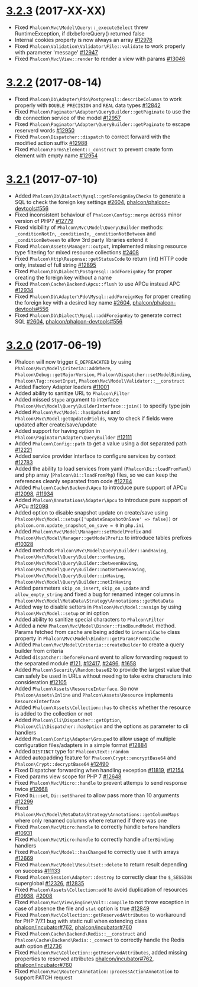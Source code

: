 # [3.2.3](https://github.com/phalcon/cphalcon/releases/tag/v3.2.3) (2017-XX-XX)
- Fixed `Phalcon\Mvc\Model\Query::_executeSelect` threw RuntimeException, if db:beforeQuery() returned false
- Internal cookies property is now always an array [#12978](https://github.com/phalcon/cphalcon/issues/12978)
- Fixed `Phalcon\Validation\Validator\File::validate` to work properly with parameter 'message' [#12947](https://github.com/phalcon/cphalcon/issues/12947)
- Fixed `Phalcon\Mvc\View::render` to render a view with params [#13046](https://github.com/phalcon/cphalcon/issues/13046)

# [3.2.2](https://github.com/phalcon/cphalcon/releases/tag/v3.2.2) (2017-08-14)
- Fixed `Phalcon\Db\Adapter\Pdo\Postgresql::describeColumns` to work properly with `DOUBLE PRECISION` and `REAL` data types [#12842](https://github.com/phalcon/cphalcon/issues/12842)
- Fixed `Phalcon\Paginator\Adapter\QueryBuilder::getPaginate` to use the db connection service of the model [#12957](https://github.com/phalcon/cphalcon/issues/12957)
- Fixed `Phalcon\Paginator\Adapter\QueryBuilder::getPaginate` to escape reserverd words [#12950](https://github.com/phalcon/cphalcon/issues/12950)
- Fixed `Phalcon\Dispatcher::dispatch` to correct forward with the modified action suffix [#12988](https://github.com/phalcon/cphalcon/pull/12988)
- Fixed `Phalcon\Forms\Element::_construct` to prevent create form element with empty name [#12954](https://github.com/phalcon/cphalcon/pull/12954)

# [3.2.1](https://github.com/phalcon/cphalcon/releases/tag/v3.2.1) (2017-07-10)
- Added `Phalcon\Db\Dialect\Mysql::getForeignKeyChecks` to generate a SQL to check the foreign key settings [#2604](https://github.com/phalcon/cphalcon/issues/2604), [phalcon/phalcon-devtools#556](https://github.com/phalcon/phalcon-devtools/issues/556)
- Fixed inconsistent behaviour of `Phalcon\Config::merge` across minor version of PHP7 [#12779](https://github.com/phalcon/cphalcon/issues/12779)
- Fixed visibility of `Phalcon\Mvc\Model\Query\Builder` methods: `_conditionNotIn`, `_conditionIn`, `_conditionNotBetween` and `_conditionBetween` to allow 3rd party libraries extend it
- Fixed `Phalcon\Assets\Manager::output`, implemented missing resource type filtering for mixed resource collections [#2408](https://github.com/phalcon/cphalcon/issues/2408)
- Fixed `Phalcon\Http\Response::getStatusCode` to return (int) HTTP code only, instead of full string [#12895](https://github.com/phalcon/cphalcon/issues/12895)
- Fixed `Phalcon\Db\Dialect\Postgresql::addForeignKey` for proper creating the foreign key without a name
- Fixed `Phalcon\Cache\Backend\Apcu::flush` to use APCu instead APC [#12934](https://github.com/phalcon/cphalcon/issues/12934)
- Fixed `Phalcon\Db\Adapter\Pdo\Mysql::addForeignKey` for proper creating the foreign key with a desired key name [#2604](https://github.com/phalcon/cphalcon/issues/2604), [phalcon/phalcon-devtools#556](https://github.com/phalcon/phalcon-devtools/issues/556)
- Fixed `Phalcon\Db\Dialect\Mysql::addForeignKey` to generate correct SQL [#2604](https://github.com/phalcon/cphalcon/issues/2604), [phalcon/phalcon-devtools#556](https://github.com/phalcon/phalcon-devtools/issues/556)

# [3.2.0](https://github.com/phalcon/cphalcon/releases/tag/v3.2.0) (2017-06-19)
- Phalcon will now trigger `E_DEPREACATED` by using `Phalcon\Mvc\Model\Criteria::addWhere`, `Phalcon\Debug::getMajorVersion`, `Phalcon\Dispatcher::setModelBinding`, `Phalcon\Tag::resetInput`, `Phalcon\Mvc\Model\Validator::__construct`
- Added Factory Adapter loaders [#11001](https://github.com/phalcon/cphalcon/issues/11001)
- Added ability to sanitize URL to `Phalcon\Filter`
- Added missed `$type` argument to interface `Phalcon\Mvc\Model\Query\BuilderInterface::join()` to specify type join
- Added `Phalcon\Mvc\Model::hasUpdated` and `Phalcon\Mvc\Model:getUpdatedFields`, way to check if fields were updated after create/save/update
- Added support for having option in `Phalcon\Paginator\Adapter\QueryBuilder` [#12111](https://github.com/phalcon/cphalcon/issues/12111)
- Added `Phalcon\Config::path` to get a value using a dot separated path [#12221](https://github.com/phalcon/cphalcon/issues/12221)
- Added service provider interface to configure services by context [#12783](https://github.com/phalcon/cphalcon/pull/12783)
- Added the ability to load services from yaml (`Phalcon\Di::loadFromYaml`) and php array (`Phalcon\Di::loadFromPhp`) files, so we can keep the references cleanly separated from code [#12784](https://github.com/phalcon/cphalcon/pull/12784)
- Added `Phalcon\Cache\Backend\Apcu` to introduce pure support of APCu [#12098](https://github.com/phalcon/cphalcon/issues/12098), [#11934](https://github.com/phalcon/cphalcon/issues/11934)
- Added `Phalcon\Annotations\Adapter\Apcu` to introduce pure support of APCu [#12098](https://github.com/phalcon/cphalcon/issues/12098)
- Added option to disable snapshot update on create/save using `Phalcon\Mvc\Model::setup(['updateSnapshotOnSave' => false])` or `phalcon.orm.update_snapshot_on_save = 0` in `php.ini`
- Added `Phalcon\Mvc\Model\Manager::setModelPrefix` and `Phalcon\Mvc\Model\Manager::getModelPrefix` to introduce tables prefixes [#10328](https://github.com/phalcon/cphalcon/issues/10328)
- Added methods `Phalcon\Mvc\Model\Query\Builder::andHaving`, `Phalcon\Mvc\Model\Query\Builder::orHaving`, `Phalcon\Mvc\Model\Query\Builder::betweenHaving`, `Phalcon\Mvc\Model\Query\Builder::notBetweenHaving`, `Phalcon\Mvc\Model\Query\Builder::inHaving`, `Phalcon\Mvc\Model\Query\Builder::notInHaving`
- Added parameters `skip_on_insert`, `skip_on_update` and `allow_empty_string` and fixed a bug for renamed integer columns in `Phalcon\Mvc\Model\MetaData\Strategy\Annotations::getMetaData`
- Added way to disable setters in `Phalcon\Mvc\Model::assign` by using `Phalcon\Mvc\Model::setup` or ini option
- Added ability to sanitize special characters to `Phalcon\Filter`
- Added a new `Phalcon\Mvc\Model\Binder::findBoundModel` method. Params fetched from cache are being added to `internalCache`  class property in `Phalcon\Mvc\Model\Binder::getParamsFromCache`
- Added `Phalcon\Mvc\Model\Criteria::createBuilder` to create a query builder from criteria
- Added `dispatcher::beforeForward` event to allow forwarding request to the separated module [#121](https://github.com/phalcon/cphalcon/issues/121), [#12417](https://github.com/phalcon/cphalcon/issues/12417), [#2496](https://github.com/phalcon/cphalcon/issues/2496), [#1658](https://github.com/phalcon/cphalcon/issues/1658)
- Added `Phalcon\Security\Random:base62` to provide the largest value that can safely be used in URLs without needing to take extra characters into consideration [#12105](https://github.com/phalcon/cphalcon/issues/12105)
- Added `Phalcon\Assets\ResourceInterface`. So now `Phalcon\Assets\Inline` and `Phalcon\Assets\Resource` implements `ResourceInterface`
- Added `Phalcon\Assets\Collection::has` to checks whether the resource is added to the collection or not
- Added `Phalcon\Cli\Dispatcher::getOption`, `Phalcon\Cli\Dispatcher::hasOption` and the options as parameter to cli handlers
- Added `Phalcon\Config\Adapter\Grouped` to allow usage of multiple configuration files/adapters in a simple format [#12884](https://github.com/phalcon/cphalcon/pull/12884)
- Added `DISTINCT` type for `Phalcon\Text::random`
- Added autopadding feature for `Phalcon\Crypt::encryptBase64` and `Phalcon\Crypt::decryptBase64` [#12490](https://github.com/phalcon/cphalcon/issues/12490)
- Fixed Dispatcher forwarding when handling exception [#11819](https://github.com/phalcon/cphalcon/issues/11819), [#12154](https://github.com/phalcon/cphalcon/issues/12154)
- Fixed params view scope for PHP 7 [#12648](https://github.com/phalcon/cphalcon/issues/12648)
- Fixed `Phalcon\Mvc\Micro::handle` to prevent attemps to send response twice [#12668](https://github.com/phalcon/cphalcon/pull/12668)
- Fixed `Di::set`, `Di::setShared` to allow pass more than 10 arguments [#12299](https://github.com/phalcon/cphalcon/issues/12299)
- Fixed `Phalcon\Mvc\Model\MetaData\Strategy\Annotations::getColumnMaps` where only renamed columns where returned if there was one
- Fixed `Phalcon\Mvc\Micro:handle` to correctly handle `before` handlers [#10931](https://github.com/phalcon/cphalcon/pull/10931)
- Fixed `Phalcon\Mvc\Micro:handle` to correctly handle `afterBinding` handlers
- Fixed `Phalcon\Mvc\Model::hasChanged` to correctly use it with arrays [#12669](https://github.com/phalcon/cphalcon/issues/12669)
- Fixed `Phalcon\Mvc\Model\Resultset::delete` to return result depending on success [#11133](https://github.com/phalcon/cphalcon/issues/11133)
- Fixed `Phalcon\Session\Adapter::destroy` to  correctly clear the `$_SESSION` superglobal [#12326](https://github.com/phalcon/cphalcon/pull/12326), [#12835](https://github.com/phalcon/cphalcon/pull/12835)
- Fixed `Phalcon\Assets\Collection:add` to avoid duplication of resources [#10938](https://github.com/phalcon/cphalcon/issues/10938), [#2008](https://github.com/phalcon/cphalcon/issues/2008)
- Fixed `Phalcon\Mvc\View\Engine\Volt::compile` to not throw exception in case of absence the file and `stat` option is true [#12849](https://github.com/phalcon/cphalcon/pull/12849)
- Fixed `Phalcon\Mvc\Collection::getReservedAttributes` to workaround for PHP 7/7.1 bug with static null when extending class [phalcon/incubator#762](https://github.com/phalcon/incubator/issues/762), [phalcon/incubator#760](https://github.com/phalcon/incubator/issues/760)
- Fixed `Phalcon\Cache\Backend\Redis::__construct` and `Phalcon\Cache\Backend\Redis::_connect` to correctly handle the Redis auth option [#12736](https://github.com/phalcon/cphalcon/issues/12736)
- Fixed `Phalcon\Mvc\Collection::getReservedAttributes`, added missing properties to reserved attributes [phalcon/incubator#762](https://github.com/phalcon/incubator/issues/762), [phalcon/incubator#760](https://github.com/phalcon/incubator/issues/760)
- Fixed `Phalcon\Mvc\Router\Annotation::processActionAnnotation` to support PATCH request

